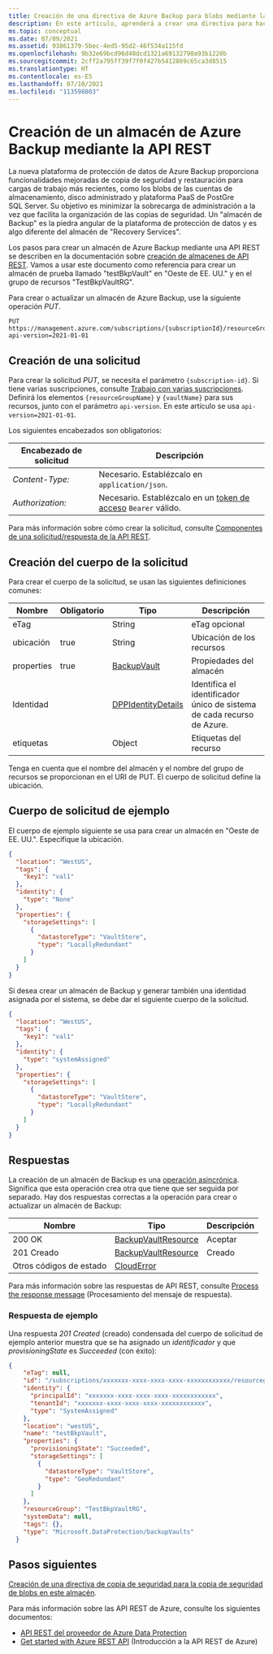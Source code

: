 ```yaml
---
title: Creación de una directiva de Azure Backup para blobs mediante la API REST.
description: En este artículo, aprenderá a crear una directiva para hacer una copia de seguridad de blobs en una cuenta de almacenamiento mediante la API REST.
ms.topic: conceptual
ms.date: 07/09/2021
ms.assetid: 93861379-5bec-4ed5-95d2-46f534a115fd
ms.openlocfilehash: 9b32e69bcd96d48dcd1321a69132790a93b1220b
ms.sourcegitcommit: 2cff2a795ff39f7f0f427b5412869c65ca3d8515
ms.translationtype: HT
ms.contentlocale: es-ES
ms.lasthandoff: 07/10/2021
ms.locfileid: "113598803"
---
```

# <a name="create-azure-backup-vault-using-rest-api"></a>Creación de un almacén de Azure Backup mediante la API REST

La nueva plataforma de protección de datos de Azure Backup proporciona funcionalidades mejoradas de copia de seguridad y restauración para cargas de trabajo más recientes, como los blobs de las cuentas de almacenamiento, disco administrado y plataforma PaaS de PostGre SQL Server. Su objetivo es minimizar la sobrecarga de administración a la vez que facilita la organización de las copias de seguridad. Un "almacén de Backup" es la piedra angular de la plataforma de protección de datos y es algo diferente del almacén de "Recovery Services".

Los pasos para crear un almacén de Azure Backup mediante una API REST se describen en la documentación sobre [creación de almacenes de API REST](/rest/api/dataprotection/backup-vaults/create-or-update). Vamos a usar este documento como referencia para crear un almacén de prueba llamado "testBkpVault" en "Oeste de EE. UU." y en el grupo de recursos "TestBkpVaultRG".

Para crear o actualizar un almacén de Azure Backup, use la siguiente operación *PUT*.

```http
PUT https://management.azure.com/subscriptions/{subscriptionId}/resourceGroups/{resourceGroupName}/providers/Microsoft.DataProtection/testBkpVault?api-version=2021-01-01
```

## <a name="create-a-request"></a>Creación de una solicitud

Para crear la solicitud *PUT*, se necesita el parámetro `{subscription-id}`. Si tiene varias suscripciones, consulte [Trabajo con varias suscripciones](/cli/azure/manage-azure-subscriptions-azure-cli). Definirá los elementos `{resourceGroupName}` y `{vaultName}` para sus recursos, junto con el parámetro `api-version`. En este artículo se usa `api-version=2021-01-01`.

Los siguientes encabezados son obligatorios:

| Encabezado de solicitud   | Descripción |
|------------------|-----------------|
| *Content-Type:*  | Necesario. Establézcalo en `application/json`. |
| *Authorization:* | Necesario. Establézcalo en un [token de acceso](/rest/api/azure/#authorization-code-grant-interactive-clients) `Bearer` válido. |

Para más información sobre cómo crear la solicitud, consulte [ Componentes de una solicitud/respuesta de la API REST](/rest/api/azure/#components-of-a-rest-api-requestresponse).

## <a name="create-the-request-body"></a>Creación del cuerpo de la solicitud

Para crear el cuerpo de la solicitud, se usan las siguientes definiciones comunes:

|Nombre  |Obligatorio  |Tipo  |Descripción  |
|---------|---------|---------|---------|
|eTag     |         |   String      |  eTag opcional       |
|ubicación     |  true       |String         |   Ubicación de los recursos      |
|properties     |   true      | [BackupVault](/rest/api/dataprotection/backup-vaults/create-or-update#backupvault)        |  Propiedades del almacén       |
|Identidad     |         |  [DPPIdentityDetails](/rest/api/dataprotection/backup-vaults/create-or-update#dppidentitydetails)       |    Identifica el identificador único de sistema de cada recurso de Azure.     |
|etiquetas     |         | Object        |     Etiquetas del recurso    |

Tenga en cuenta que el nombre del almacén y el nombre del grupo de recursos se proporcionan en el URI de PUT. El cuerpo de solicitud define la ubicación.

## <a name="example-request-body"></a>Cuerpo de solicitud de ejemplo

El cuerpo de ejemplo siguiente se usa para crear un almacén en "Oeste de EE. UU.". Especifique la ubicación.

```json
{
  "location": "WestUS",
  "tags": {
    "key1": "val1"
  },
  "identity": {
    "type": "None"
  },
  "properties": {
    "storageSettings": [
      {
        "datastoreType": "VaultStore",
        "type": "LocallyRedundant"
      }
    ]
  }
}
```

Si desea crear un almacén de Backup y generar también una identidad asignada por el sistema, se debe dar el siguiente cuerpo de la solicitud.

```json
{
  "location": "WestUS",
  "tags": {
    "key1": "val1"
  },
  "identity": {
    "type": "systemAssigned"
  },
  "properties": {
    "storageSettings": [
      {
        "datastoreType": "VaultStore",
        "type": "LocallyRedundant"
      }
    ]
  }
}
```

## <a name="responses"></a>Respuestas

La creación de un almacén de Backup es una [operación asincrónica](../azure-resource-manager/management/async-operations.md). Significa que esta operación crea otra que tiene que ser seguida por separado.
Hay dos respuestas correctas a la operación para crear o actualizar un almacén de Backup:

|Nombre  |Tipo  |Descripción  |
|---------|---------|---------|
|200 OK     |   [BackupVaultResource](/rest/api/dataprotection/backup-vaults/create-or-update#backupvaultresource)      | Aceptar        |
|201 Creado     | [BackupVaultResource](/rest/api/dataprotection/backup-vaults/create-or-update#backupvaultresource)        |   Creado      |
| Otros códigos de estado  |  [CloudError](/rest/api/dataprotection/backup-vaults/create-or-update#clouderror)

Para más información sobre las respuestas de API REST, consulte [Process the response message](/rest/api/azure/#process-the-response-message) (Procesamiento del mensaje de respuesta).

### <a name="example-response"></a>Respuesta de ejemplo

Una respuesta *201 Created* (creado) condensada del cuerpo de solicitud de ejemplo anterior muestra que se ha asignado un *identificador* y que *provisioningState* es *Succeeded* (con éxito):

```json
{
    "eTag": null,
    "id": "/subscriptions/xxxxxxx-xxxx-xxxx-xxxx-xxxxxxxxxxxx/resourcegroups/TestBkpVaultRG/providers/Microsoft.DataProtection/BackupVaults/testBkpVault",
    "identity": {
      "principalId": "xxxxxxx-xxxx-xxxx-xxxx-xxxxxxxxxxxx",
      "tenantId": "xxxxxxx-xxxx-xxxx-xxxx-xxxxxxxxxxxx",
      "type": "SystemAssigned"
    },
    "location": "westUS",
    "name": "testBkpVault",
    "properties": {
      "provisioningState": "Succeeded",
      "storageSettings": [
        {
          "datastoreType": "VaultStore",
          "type": "GeoRedundant"
        }
      ]
    },
    "resourceGroup": "TestBkpVaultRG",
    "systemData": null,
    "tags": {},
    "type": "Microsoft.DataProtection/backupVaults"
  }
```

## <a name="next-steps"></a>Pasos siguientes

[Creación de una directiva de copia de seguridad para la copia de seguridad de blobs en este almacén](backup-azure-dataprotection-use-rest-api-create-update-blob-policy.md).

Para más información sobre las API REST de Azure, consulte los siguientes documentos:

- [API REST del proveedor de Azure Data Protection](/rest/api/dataprotection/)
- [Get started with Azure REST API](/rest/api/azure/) (Introducción a la API REST de Azure)
